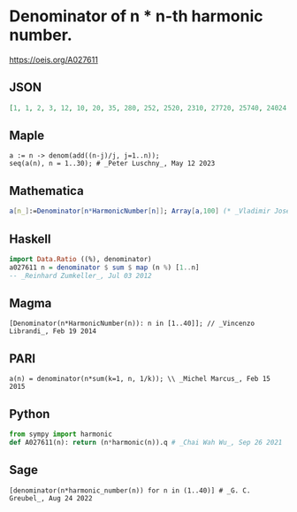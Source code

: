 # Denominator of n \* n\-th harmonic number\.
https://oeis.org/A027611
## JSON
```JSON
[1, 1, 2, 3, 12, 10, 20, 35, 280, 252, 2520, 2310, 27720, 25740, 24024, 45045, 720720, 680680, 4084080, 3879876, 739024, 235144, 5173168, 14872858, 356948592, 343219800, 2974571600, 2868336900, 80313433200, 77636318760]
```
## Maple
```Maple
a := n -> denom(add((n-j)/j, j=1..n));
seq(a(n), n = 1..30); # _Peter Luschny_, May 12 2023
```
## Mathematica
```Mathematica
a[n_]:=Denominator[n*HarmonicNumber[n]]; Array[a,100] (* _Vladimir Joseph Stephan Orlovsky_, Feb 16 2011 *)
```
## Haskell
```Haskell
import Data.Ratio ((%), denominator)
a027611 n = denominator $ sum $ map (n %) [1..n]
-- _Reinhard Zumkeller_, Jul 03 2012
```
## Magma
```Magma
[Denominator(n*HarmonicNumber(n)): n in [1..40]]; // _Vincenzo Librandi_, Feb 19 2014
```
## PARI
```PARI
a(n) = denominator(n*sum(k=1, n, 1/k)); \\ _Michel Marcus_, Feb 15 2015
```
## Python
```Python
from sympy import harmonic
def A027611(n): return (n*harmonic(n)).q # _Chai Wah Wu_, Sep 26 2021
```
## Sage
```Sage
[denominator(n*harmonic_number(n)) for n in (1..40)] # _G. C. Greubel_, Aug 24 2022
```
